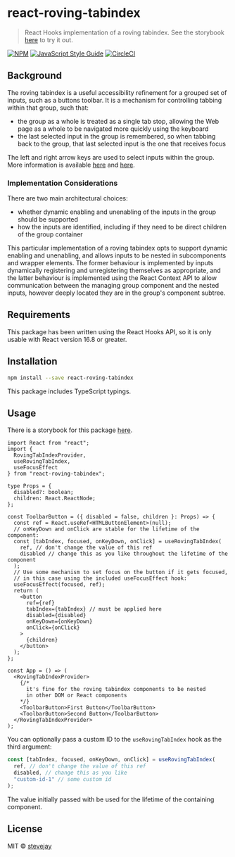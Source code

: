 # react-roving-tabindex

> React Hooks implementation of a roving tabindex. See the storybook [here](https://www.perspectivespace.com/react-roving-tabindex/) to try it out.

[![NPM](https://img.shields.io/npm/v/react-roving-tabindex.svg)](https://www.npmjs.com/package/react-roving-tabindex) [![JavaScript Style Guide](https://img.shields.io/badge/code_style-standard-brightgreen.svg)](https://standardjs.com) [![CircleCI](https://img.shields.io/circleci/project/github/stevejay/react-roving-tabindex/master.svg)](https://circleci.com/gh/stevejay/react-roving-tabindex/tree/master)

## Background

The roving tabindex is a useful accessibility refinement for a grouped set of inputs, such as a buttons toolbar. It is a mechanism for controlling tabbing within that group, such that:

- the group as a whole is treated as a single tab stop, allowing the Web page as a whole to be navigated more quickly using the keyboard
- the last selected input in the group is remembered, so when tabbing back to the group, that last selected input is the one that receives focus

The left and right arrow keys are used to select inputs within the group. More information is available [here](https://www.stefanjudis.com/today-i-learned/roving-tabindex/) and [here](https://developer.mozilla.org/en-US/docs/Web/Accessibility/Keyboard-navigable_JavaScript_widgets#Managing_focus_inside_groups).

### Implementation Considerations

There are two main architectural choices:

- whether dynamic enabling and unenabling of the inputs in the group should be supported
- how the inputs are identified, including if they need to be direct children of the group container

This particular implementation of a roving tabindex opts to support dynamic enabling and unenabling, and allows inputs to be nested in subcomponents and wrapper elements. The former behaviour is implemented by inputs dynamically registering and unregistering themselves as appropriate, and the latter behaviour is implemented using the React Context API to allow communication between the managing group component and the nested inputs, however deeply located they are in the group's component subtree.

## Requirements

This package has been written using the React Hooks API, so it is only usable with React version 16.8 or greater.

## Installation

```bash
npm install --save react-roving-tabindex
```

This package includes TypeScript typings.

## Usage

There is a storybook for this package [here](https://www.perspectivespace.com/react-roving-tabindex/).

```tsx
import React from "react";
import {
  RovingTabIndexProvider,
  useRovingTabIndex,
  useFocusEffect
} from "react-roving-tabindex";

type Props = {
  disabled?: boolean;
  children: React.ReactNode;
};

const ToolbarButton = ({ disabled = false, children }: Props) => {
  const ref = React.useRef<HTMLButtonElement>(null);
  // onKeyDown and onClick are stable for the lifetime of the component:
  const [tabIndex, focused, onKeyDown, onClick] = useRovingTabIndex(
    ref, // don't change the value of this ref
    disabled // change this as you like throughout the lifetime of the component
  );
  // Use some mechanism to set focus on the button if it gets focused,
  // in this case using the included useFocusEffect hook:
  useFocusEffect(focused, ref);
  return (
    <button
      ref={ref}
      tabIndex={tabIndex} // must be applied here
      disabled={disabled}
      onKeyDown={onKeyDown}
      onClick={onClick}
    >
      {children}
    </button>
  );
};

const App = () => (
  <RovingTabIndexProvider>
    {/*
      it's fine for the roving tabindex components to be nested
      in other DOM or React components
    */}
    <ToolbarButton>First Button</ToolbarButton>
    <ToolbarButton>Second Button</ToolbarButton>
  </RovingTabIndexProvider>
);
```

You can optionally pass a custom ID to the `useRovingTabIndex` hook as the third argument:

```jsx
const [tabIndex, focused, onKeyDown, onClick] = useRovingTabIndex(
  ref, // don't change the value of this ref
  disabled, // change this as you like
  "custom-id-1" // some custom id
);
```

The value initially passed with be used for the lifetime of the containing component.

## License

MIT © [stevejay](https://github.com/stevejay)
